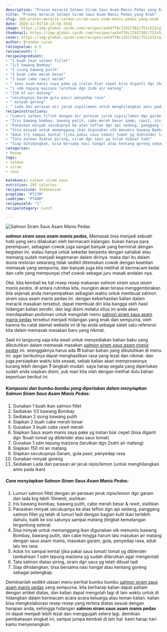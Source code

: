 ```yaml
---
description: "Proses meracik Salmon Siram Saus Asam Manis Pedas yang Enak"
title: "Proses meracik Salmon Siram Saus Asam Manis Pedas yang Enak"
slug: 286-proses-meracik-salmon-siram-saus-asam-manis-pedas-yang-enak
date: 2020-12-01T18:14:58.554Z
image: https://img-global.cpcdn.com/recipes/aa54ff8c12917382/751x532cq70/salmon-siram-saus-asam-manis-pedas-foto-resep-utama.jpg
thumbnail: https://img-global.cpcdn.com/recipes/aa54ff8c12917382/751x532cq70/salmon-siram-saus-asam-manis-pedas-foto-resep-utama.jpg
cover: https://img-global.cpcdn.com/recipes/aa54ff8c12917382/751x532cq70/salmon-siram-saus-asam-manis-pedas-foto-resep-utama.jpg
author: Brandon Lucas
ratingvalue: 4.5
reviewcount: 5
recipeingredient:
- "1 buah ikan salmon fillet"
- "1/2 bawang Bombay"
- "2 siung bawang putih"
- "2 buah cabe merah besar"
- "3 buah cabe rawit merah"
- " Saus asam manis saya pake yg instan biar cepet bisa diganti dgn 1buah tomat yg diblender atau saus tomat"
- "1 sdm tepung maizena larutkan dgn 2sdm air matang"
- "150 ml air matang"
- "secukupnya Garam gula pasir penyedap rasa"
- " minyak goreng"
- " Lada dan perasan air jeruk nipislemon untuk menghilangkan amis pada ikan"
recipeinstructions:
- "Lumuri salmon fillet dengan air perasan jeruk nipis/lemon dgn garam dan lada krg lebih 10menit, sisihkan"
- "Iris bawang bombay, bawang putih, cabe merah besar &amp; rawit, sisihkan"
- "Panaskan minyak secukupnya ke atas teflon dgn api sedang, panggang salmon fillet yg telah di lumuri tadi dengan bagian kulit ikan terlebih dahulu, balik ke sisi satunya sampai matang (tingkat kematangan tergantung selera)"
- "Sisa minyak untuk memanggang ikan digunakan utk menumis bawang Bombay, bawang putih, dan cabe hingga harum lalu masukan air matang dengan saus asam manis, masukan garam, gula, penyedap rasa, aduk lalu tes rasa."
- "Aduk trs sampai kental (jika pakai saus tomat/ tomat yg diblender tambahkan 1 sdm tepung maizena yg sudah dilarutkan agar mengental)"
- "Tata salmon diatas piring, siram dgn saus yg telah dibuat tadi"
- "Siap dihidangkan, bisa bersama nasi hangat atau kentang goreng sebagai pelengkap"
categories:
- Resep
tags:
- salmon
- siram
- saus

katakunci: salmon siram saus 
nutrition: 293 calories
recipecuisine: Indonesian
preptime: "PT27M"
cooktime: "PT48M"
recipeyield: "1"
recipecategory: Lunch

---
```



![Salmon Siram Saus Asam Manis Pedas](https://img-global.cpcdn.com/recipes/aa54ff8c12917382/751x532cq70/salmon-siram-saus-asam-manis-pedas-foto-resep-utama.jpg)

<b><i>salmon siram saus asam manis pedas</i></b>, Memasak bisa menjadi sebuah hobi yang seru dilakukan oleh bermacam kalangan. bukan hanya para perempuan, sebagian cowok juga sangat banyak yang berminat dengan kegiatan ini. walau hanya untuk sekedar berpesta dengan sahabat atau memang sudah menjadi kegemaran dalam dirinya. maka dari itu dalam dunia restoran sekarang tidak sedikit ditemukan cowok dengan keahlian memasak yang sempurna, dan banyak juga kita melihat di bermacam kedai dan cafe yang mempunyai chef cowok sebagai juru masak andalan nya.

Oke, kita kembali ke hal resep resep makanan <i>salmon siram saus asam manis pedas</i>. di antara rutinitas kita, mungkin akan terasa menggembirakan bila sejenak anda menyempatkan sebagian waktu untuk membuat salmon siram saus asam manis pedas ini. dengan keberhasilan kalian dalam meracik masakan tersebut, dapat membuat diri kita bangga oleh hasil hidangan kalian sendiri. dan lagi disini melalui situs ini anda akan mendapatkan pedoman untuk mengolah menu <u>salmon siram saus asam manis pedas</u> tersebut menjadi hidangan yang enak dan sempurna, oleh karena itu catat alamat website ini di hp anda sebagai salah satu referensi kita dalam memasak masakan baru yang nikmat.




Saat ini langsung saja kita awali untuk menyediakan bahan baku yang dibutuhkan dalam memasak masakan <u><i>salmon siram saus asam manis pedas</i></u> ini. seenggaknya harus ada <b>11</b> bahan bahan yang dibutuhkan di menu ini. agar berikutnya dapat menghasilkan rasa yang lezat dan nikmat. dan juga persiapkan waktu kita sesaat, sebab kalian akan memprosesnya kurang lebih dengan <b>7</b> langkah mudah. saya harap segala yang diperlukan sudah anda siapkan disini, yuk mari kita olah dengan melihat dulu bahan keperluan berikut ini.

<!--inarticleads1-->

##### Komposisi dan bumbu-bumbu yang diperlukan dalam menyiapkan Salmon Siram Saus Asam Manis Pedas:

1. Gunakan 1 buah ikan salmon fillet
1. Sediakan 1/2 bawang Bombay
1. Sediakan 2 siung bawang putih
1. Siapkan 2 buah cabe merah besar
1. Gunakan 3 buah cabe rawit merah
1. Siapkan  Saus asam manis saya pake yg instan biar cepet (bisa diganti dgn 1buah tomat yg diblender atau saus tomat)
1. Gunakan 1 sdm tepung maizena (larutkan dgn 2sdm air matang)
1. Siapkan 150 ml air matang
1. Siapkan secukupnya Garam, gula pasir, penyedap rasa
1. Gunakan  minyak goreng
1. Sediakan  Lada dan perasan air jeruk nipis/lemon (untuk menghilangkan amis pada ikan)




<!--inarticleads2-->

##### Cara menyiapkan Salmon Siram Saus Asam Manis Pedas:

1. Lumuri salmon fillet dengan air perasan jeruk nipis/lemon dgn garam dan lada krg lebih 10menit, sisihkan
1. Iris bawang bombay, bawang putih, cabe merah besar &amp; rawit, sisihkan
1. Panaskan minyak secukupnya ke atas teflon dgn api sedang, panggang salmon fillet yg telah di lumuri tadi dengan bagian kulit ikan terlebih dahulu, balik ke sisi satunya sampai matang (tingkat kematangan tergantung selera)
1. Sisa minyak untuk memanggang ikan digunakan utk menumis bawang Bombay, bawang putih, dan cabe hingga harum lalu masukan air matang dengan saus asam manis, masukan garam, gula, penyedap rasa, aduk lalu tes rasa.
1. Aduk trs sampai kental (jika pakai saus tomat/ tomat yg diblender tambahkan 1 sdm tepung maizena yg sudah dilarutkan agar mengental)
1. Tata salmon diatas piring, siram dgn saus yg telah dibuat tadi
1. Siap dihidangkan, bisa bersama nasi hangat atau kentang goreng sebagai pelengkap




Demikianlah sedikit ulasan menu perihal bumbu bumbu <u>salmon siram saus asam manis pedas</u> yang sempurna. kita berharap kalian dapat paham dengan artikel diatas, dan kalian dapat mengolah lagi di lain waktu untuk di hidangkan dalam bermacam acara acara keluarga atau teman kalian. kalian bisa mengkolaborasi resep resep yang tertera diatas sesuai dengan harapan anda, sehingga hidangan <b>salmon siram saus asam manis pedas</b> ini dapat menjadi lebih lezat dan menggugah selera lagi. demikian pembahasan singkat ini, sampai jumpa kembali di lain hal. kami harap hari kamu menyenangkan.
